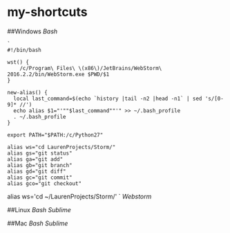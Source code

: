# my-shortcuts


##Windows
  *Bash*
  
    `
    #!/bin/bash
    
    wst() {
        /c/Program\ Files\ \(x86\)/JetBrains/WebStorm\ 2016.2.2/bin/WebStorm.exe $PWD/$1
    }
    
    new-alias() {
      local last_command=$(echo `history |tail -n2 |head -n1` | sed 's/[0-9]* //')
      echo alias $1="'""$last_command""'" >> ~/.bash_profile
      . ~/.bash_profile
    }
    
    export PATH="$PATH:/c/Python27"
    
    alias ws="cd LaurenProjects/Storm/"
    alias gs="git status"
    alias ga="git add"
    alias gb="git branch"
    alias gd="git diff"
    alias gc="git commit"
    alias gco="git checkout"
  
  alias ws='cd ~/LaurenProjects/Storm/'
  `
*Webstorm*




##Linux
*Bash*
*Sublime*


##Mac
*Bash*
*Sublime*
